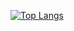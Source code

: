 <!--![Juice's GitHub stats](https://github-readme-stats.vercel.app/api?username=Juicesyo&count_private=true)-->
[![Top Langs](https://github-readme-stats.vercel.app/api/top-langs/?username=Juicesyo&layout=compact)](https://github.com/anuraghazra/github-readme-stats)
<!--
**Juicesyo/Juicesyo** is a ✨ _special_ ✨ repository because its `README.md` (this file) appears on your GitHub profile.

Here are some ideas to get you started:

- 🔭 I’m currently working on ...
- 🌱 I’m currently learning ...
- 👯 I’m looking to collaborate on ...
- 🤔 I’m looking for help with ...
- 💬 Ask me about ...
- 📫 How to reach me: ...
- 😄 Pronouns: ...
- ⚡ Fun fact: ...
-->
